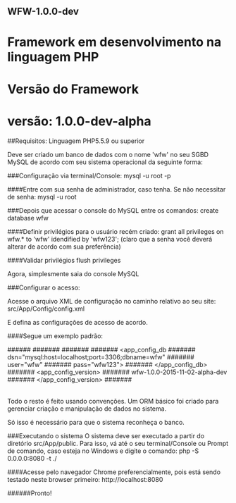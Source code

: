 WFW-1.0.0-dev
-------------

Framework em desenvolvimento na linguagem PHP 
=============================================

Versão do Framework
===================

versão: 1.0.0-dev-alpha
=======================


##Requisitos:
Linguagem PHP5.5.9 ou superior

Deve ser criado um banco de dados com o nome 'wfw' no seu SGBD MySQL de acordo com seu sistema operacional da seguinte forma:

###Configuração via terminal/Console:
mysql -u root -p

####Entre com sua senha de administrador, caso tenha. 
Se não necessitar de senha:
mysql -u root

###Depois que acessar o console do MySQL entre os comandos:
create database wfw

####Definir privilégios para o usuário recém criado:
grant all privileges on wfw.* to 'wfw' idendified by 'wfw123';
(claro que a senha você deverá alterar de acordo com sua preferência)

####Validar privilégios
flush privileges

Agora, simplesmente saia do console MySQL

###Configurar o acesso:

Acesse o arquivo XML de configuração no caminho relativo ao seu site:
src/App/Config/config.xml

E defina as configurações de acesso de acordo.

####Segue um exemplo padrão:

######<?xml version="1.0" encoding="UTF-8"?>
#######<!--
#######To change this license header, choose License Headers in Project Properties.
#######To change this template file, choose Tools | Templates
#######and open the template in the editor.
#######-->
#######<config>
#######    <app_config_db 
#######            dsn="mysql:host=localhost;port=3306;dbname=wfw"
#######            user="wfw"
#######            pass="wfw123">
#######    </app_config_db>
#######    <app_config_version>
#######        wfw-1.0.0-2015-11-02-alpha-dev
#######    </app_config_version>
#######</config>
######
######

Todo o resto é feito usando convenções.
Um ORM básico foi criado para gerenciar criação e manipulação de dados no sistema.

Só isso é necessário para que o sistema reconheça o banco.

###Executando o sistema
O sistema deve ser executado a partir do diretório src/App/public.
Para isso, vá até o seu terminal/Console ou Prompt de comando, caso esteja no Windows e digite o comando:
php -S 0.0.0.0:8080 -t ./

####Acesse pelo navegador Chrome preferencialmente, pois está sendo testado neste browser primeiro:
http://localhost:8080


######Pronto!
